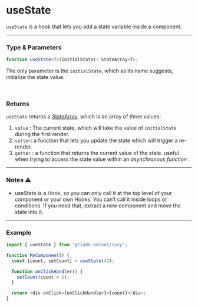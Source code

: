 # useState

`useState` is a hook that lets you add a state variable inside a component.

<hr/>

### Type & Parameters

```ts
function useState<T>(initialState): StateArray<T>;
```

The only parameter is the `initialState`, which as its name suggests, initialize the state value.

<br/>

### Returns

`useState` returns a [StateArray](/docs/types#statearray), which is an array of three values:

1. `value` : The current state, which will take the value of `initialState` during the first render.
2. `setter`: a function that lets you update the state which will trigger a re-render.
3. `getter` : a function that returns the current value of the state. useful when trying to access the state value within an _asynchronous function_ .

<hr/>

### Notes ⚠️

- useState is a Hook, so you can only call it at the top level of your component or your own Hooks. You can’t call it inside loops or conditions. If you need that, extract a new component and move the state into it.

<hr/>

### Example

```ts
import { useState } from '@riadh-adrani/ruvy';

function MyComponent() {
  const [count, setCount] = useState(42);

  function onClickHandler() {
    setCount(count + 1);
  }

  return <div onClick={onClickHandler}>{count}</div>;
}
```
